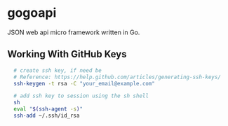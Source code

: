 # gogoapi
JSON web api micro framework written in Go.

## Working With GitHub Keys ##

```sh
  # create ssh key, if need be
  # Reference: https://help.github.com/articles/generating-ssh-keys/
  ssh-keygen -t rsa -C "your_email@example.com"

  # add ssh key to session using the sh shell
  sh
  eval "$(ssh-agent -s)"
  ssh-add ~/.ssh/id_rsa
```

